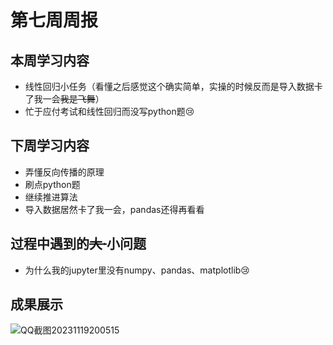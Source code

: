# 第七周周报

## 本周学习内容

* 线性回归小任务（看懂之后感觉这个确实简单，实操的时候反而是导入数据卡了我一会~~我是飞舞~~）
* 忙于应付考试和线性回归而没写python题:cry:

## 下周学习内容

* 弄懂反向传播的原理
* 刷点python题
* 继续推进算法
* 导入数据居然卡了我一会，pandas还得再看看

## 过程中遇到的~~大·~~小问题

* 为什么我的jupyter里没有numpy、pandas、matplotlib:cry:

## 成果展示

![QQ截图20231119200515](D:\AI俱乐部\test_task\test_task\QQ截图20231119200515.png)